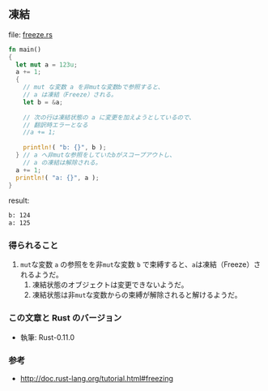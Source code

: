 ## 凍結

file: [freeze.rs](.src/freeze.rs)

```rust
fn main()
{
  let mut a = 123u;
  a += 1;
  {
    // mut な変数 a を非mutな変数bで参照すると、
    // a は凍結（Freeze）される。
    let b = &a;
    
    // 次の行は凍結状態の a に変更を加えようとしているので、
    // 翻訳時エラーとなる
    //a += 1;
    
    println!( "b: {}", b );
  } // a へ非mutな参照をしていたbがスコープアウトし、
    // a の凍結は解除される。
  a += 1;
  println!( "a: {}", a );
}
```

result:
```zsh
b: 124
a: 125
```

### 得られること

1. `mut`な変数 `a` の参照をを非`mut`な変数 `b` で束縛すると、`a`は凍結（Freeze）されるようだ。
    1. 凍結状態のオブジェクトは変更できないようだ。
    1. 凍結状態は非`mut`な変数からの束縛が解除されると解けるようだ。

### この文章と Rust のバージョン

- 執筆: Rust-0.11.0

### 参考

- http://doc.rust-lang.org/tutorial.html#freezing
